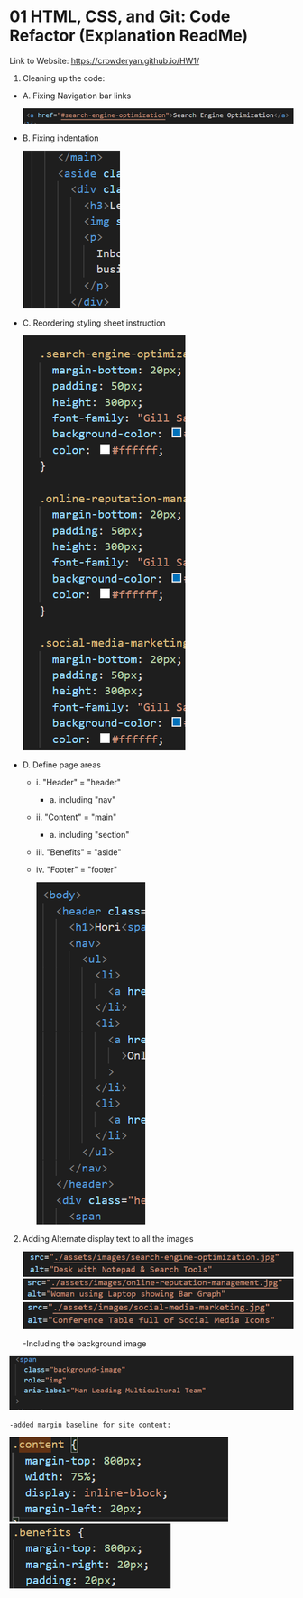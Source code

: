 # 01 HTML, CSS, and Git: Code Refactor (Explanation ReadMe)

Link to Website: https://crowderyan.github.io/HW1/

1. Cleaning up the code:

- A. Fixing Navigation bar links

  ![Nav link typo corrected](./assets/images/nav-link.png)

- B. Fixing indentation

  ![Best Practice Indentation](./assets/images/indent-order.png)

- C. Reordering styling sheet instruction

  ![Relocated more general css tags to higher in sheet](./assets/images/css-general.png)

- D. Define page areas

  - i. "Header" = "header"
    - a. including "nav"
  - ii. "Content" = "main"
    - a. including "section"
  - iii. "Benefits" = "aside"
  - iv. "Footer" = "footer"

    ![Example of altered element names](./assets/images/semantic-elements.png)

2. Adding Alternate display text to all the images

   ![Added description to alt tag](./assets/images/alt.png)
   ![Added description to alt tag](./assets/images/alt-1.png)
   ![Added description to alt tag](./assets/images/alt-2.png)

   -Including the background image

![Added alt tag for background image](./assets/images/alt-bg.png)

    -added margin baseline for site content:

![Added description to alt tag](./assets/images/margin-edit.png)
![Added description to alt tag](./assets/images/margin-edit1.png)
